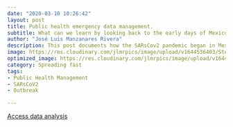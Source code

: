 ```yaml
---
date: "2020-03-10 10:26:42"
layout: post
title: Public health emergency data management.
subtitle: What can we learn by looking back to the early days of Mexico´s data collected about the COVID 19 outbreak? How federal and state authorities managed information dissemination to the public?  This and other issues can be uncoverd by looking at the early days ot this outbreak data at a local scale. 
author: "José Luis Manzanares Rivera"
description: This post documents how the SARsCov2 pandemic began in Mexico. The early stages of this International public health crisis with a particular focus on Sonora, a nortern Mexican state bordering with Arizona.  
image: https://res.cloudinary.com/jlmrpics/image/upload/v1644536403/StockSnap_DHIS0YHDUP_yx4bvo.jpg
optimized_image: https://res.cloudinary.com/jlmrpics/image/upload/v1644536937/pexels-griffin-wooldridge-4000758_ynpdxf.jpg
category: Spreading fast
tags:
- Public Health Management
- SARsCoV2
- Outbreak

---
```


[Access data analysis](/leafletmap.html)




